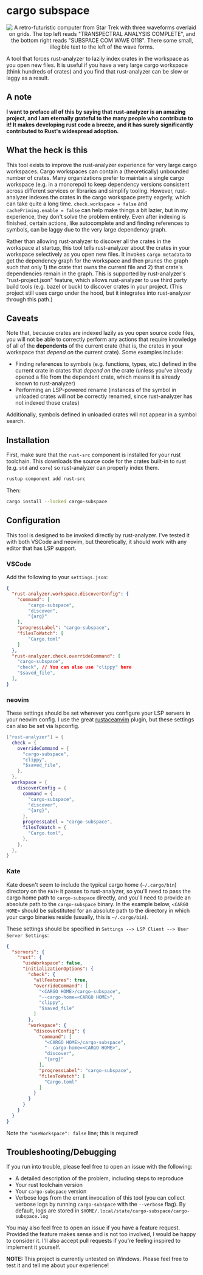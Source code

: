 # cargo subspace

<div align="center">

![A retro-futuristic computer from Star Trek with three waveforms overlaid on grids. The top left reads "TRANSPECTRAL ANALYSIS COMPLETE", and the bottom right reads "SUBSPACE COM WAVE 0118". There some small, illegible text to the left of the wave forms.](subspace.jpg)

</div>

A tool that forces rust-analyzer to lazily index crates in the workspace as you open new files. It
is useful if you have a very large cargo workspace (think hundreds of crates) and you find that
rust-analyzer can be slow or laggy as a result.

## A note

**I want to preface all of this by saying that rust-analyzer is an amazing project, and I am
eternally grateful to the many people who contribute to it! It makes developing rust code a breeze,
and it has surely significantly contributed to Rust's widespread adoption.**

## What the heck is this

This tool exists to improve the rust-analyzer experience for very large cargo workspaces.
Cargo workspaces can contain a (theoretically) unbounded number of crates. Many organizations
prefer to maintain a single cargo workspace (e.g. in a monorepo) to keep dependency versions
consistent across different services or libraries and simplify tooling. However, rust-analyzer
indexes the crates in the cargo workspace pretty eagerly, which can take quite a long time.
`check.workspace = false` and `cachePriming.enable = false` can help make things a bit lazier,
but in my experience, they don't solve the problem entirely. Even after indexing is finished,
certain actions, like autocomplete and and finding references to symbols, can be laggy due to the
very large dependency graph.

Rather than allowing rust-analyzer to discover all the crates in the workspace at startup, this
tool tells rust-analyzer about the crates in your workspace selectively as you open new files. It
invokes `cargo metadata` to get the dependency graph for the workspace and then prunes the graph
such that only 1) the crate that owns the current file and 2) that crate's dependencies remain in
the graph. This is supported by rust-analyzer's "rust-project.json" feature, which allows
rust-analyzer to use third party build tools (e.g. bazel or buck) to discover crates in your
project. (This project still uses cargo under the hood, but it integrates into rust-analyzer
through this path.)

## Caveats

Note that, because crates are indexed lazily as you open source code files, you will not be able to
correctly perform any actions that require knowledge of all of the **dependents** of the current
crate (that is, the crates in your workspace that *depend on* the current crate). Some examples
include:

- Finding references to symbols (e.g. functions, types, etc.) defined in the current crate in
  crates that *depend on* the crate (unless you've already opened a file from the dependent crate,
  which means it is already known to rust-analyzer)
- Performing an LSP-powered rename (instances of the symbol in unloaded crates will not be
  correctly renamed, since rust-analyzer has not indexed those crates)

Additionally, symbols defined in unloaded crates will not appear in a symbol search.

## Installation

First, make sure that the `rust-src` component is installed for your rust toolchain. This downloads
the source code for the crates built-in to rust (e.g. `std` and `core`) so rust-analyzer can
properly index them.

```sh
rustup component add rust-src
```

Then:

```sh
cargo install --locked cargo-subspace
```

## Configuration

This tool is designed to be invoked directly by rust-analyzer. I've tested it with both VSCode and
neovim, but theoretically, it should work with any editor that has LSP support.

### VSCode

Add the following to your `settings.json`:

```json
{
  "rust-analyzer.workspace.discoverConfig": {
    "command": [
        "cargo-subspace",
        "discover",
        "{arg}"
    ],
    "progressLabel": "cargo-subspace",
    "filesToWatch": [
        "Cargo.toml"
    ]
  },
  "rust-analyzer.check.overrideCommand": [
    "cargo-subspace",
    "check", // You can also use "clippy" here
    "$saved_file",
  ],
}
```

### neovim

These settings should be set wherever you configure your LSP servers in your neovim config. I use 
the great [rustaceanvim](https://github.com/mrcjkb/rustaceanvim) plugin, but these settings can
also be set via lspconfig.

```lua
["rust-analyzer"] = {
  check = {
    overrideCommand = {
      "cargo-subspace",
      "clippy",
      "$saved_file",
    },
  },
  workspace = {
    discoverConfig = {
      command = {
        "cargo-subspace",
        "discover",
        "{arg}",
      },
      progressLabel = "cargo-subspace",
      filesToWatch = {
        "Cargo.toml",
      },
    },
  },
}
```

### Kate

Kate doesn't seem to include the typical cargo home (`~/.cargo/bin`) directory on the `PATH` it
passes to rust-analyzer, so you'll need to pass the cargo home path to `cargo-subspace` directly,
and you'll need to provide an absolute path to the `cargo-subspace` binary. In the example below,
`<CARGO HOME>` should be substituted for an absolute path to the directory in which your cargo
binaries reside (usually, this is `~/.cargo/bin`).

These settings should be specified in `Settings --> LSP Client --> User Server Settings`:

```json
{
  "servers": {
    "rust": {
      "useWorkspace": false,
      "initializationOptions": {
        "check": {
          "allFeatures": true,
          "overrideCommand": [
            "<CARGO HOME>/cargo-subspace",
            "--cargo-home=<CARGO HOME>",
            "clippy",
            "$saved_file"
          ]
        },
        "workspace": {
          "discoverConfig": {
            "command": [
              "<CARGO HOME>/cargo-subspace",
              "--cargo-home=<CARGO HOME>",
              "discover",
              "{arg}"
            ],
            "progressLabel": "cargo-subspace",
            "filesToWatch": [
              "Cargo.toml"
            ]
          }
        }
      }
    }
  }
}
```

Note the `"useWorkspace": false` line; this is required!

## Troubleshooting/Debugging

If you run into trouble, please feel free to open an issue with the following:

- A detailed description of the problem, including steps to reproduce
- Your rust toolchain version
- Your `cargo-subspace` version
- Verbose logs from the errant invocation of this tool (you can collect verbose logs by
  running `cargo-subspace` with the `--verbose` flag). By default, logs are stored in
  `$HOME/.local/state/cargo-subspace/cargo-subspace.log`

You may also feel free to open an issue if you have a feature request. Provided the feature makes
sense and is not too involved, I would be happy to consider it. I'll also accept pull requests if
you're feeling inspired to implement it yourself.

**NOTE:** This project is currently untested on Windows. Please feel free to test it and tell me
about your experience!
